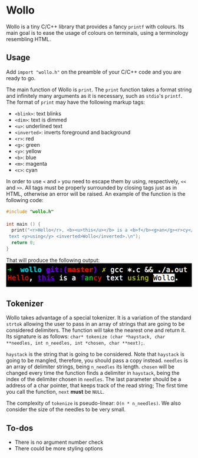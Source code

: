 Wollo
=====

Wollo is a tiny C/C++ library that provides a fancy `printf` with colours. Its main goal is to ease the usage of colours on terminals, using a terminology resembling HTML.

Usage
-----

Add `import "wollo.h"` on the preamble of your C/C++ code and you are ready to go.

The main function of Wollo is `print`. The `print` function takes a format string and infinitely many arguments as it is necessary, such as `stdio`'s `printf`. The format of `print` may have the following markup tags:

* `<blink>`: text blinks
* `<dim>`: text is dimmed
* `<u>`: underlined text
* `<inverted>`: inverts foreground and background
* `<r>`: red
* `<g>`: green
* `<y>`: yellow
* `<b>`: blue
* `<m>`: magenta
* `<c>`: cyan

In order to use `<` and `>` you need to escape them by using, respectively, `<<` and `>>`. All tags must be properly surrounded by closing tags just as in HTML, otherwise an error will be raised. An example of the function is the following code:

```c
#include "wollo.h"

int main () {
  print("<r>Hello</r>, <b><u>this</u></b> is a <b>f</b><g>an</g><r>cy</r>\
 text <y>using</y> <inverted>Wollo</inverted>.\n");
  return 0;
}
```

That will produce the following output:
![Example](https://github.com/brenolf/wollo/blob/screenshots/example.png)

Tokenizer
---------
Wollo takes advantage of a special tokenizer. It is a variation of the standard `strtok` allowing the user to pass in an array of strings that are going to be considered delimiters. The function will take the nearest one and return it. Its signature is as follows: ```char* tokenize (char *haystack, char **needles, int n_needles, int *chosen, char **next);```.

`haystack` is the string that is going to be considered. Note that `haystack` is going to be mangled, therefore, you should pass a copy instead. `needles` is an array of delimiter strings, being `n_needles` its length. `chosen` will be changed every time the function finds a delimiter in `haystack`, being the index of the delimiter chosen in `needles`. The last parameter should be a address of a char pointer, that keeps track of the read string; The first time you call the function, `next` **must** be  `NULL`.

The complexity of `tokenize` is pseudo-linear: `O(n * n_needles)`. We also consider the size of the needles to be very small.

To-dos
------

* There is no argument number check
* There could be more styling options
